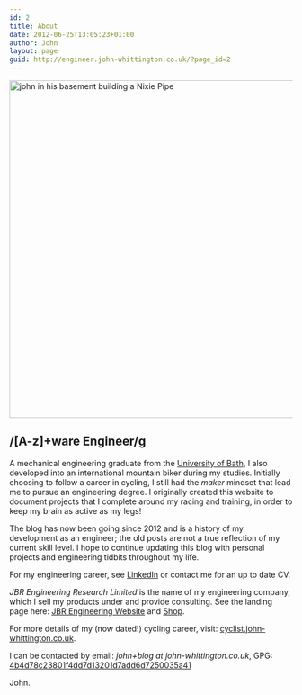 ```yaml
---
id: 2
title: About
date: 2012-06-25T13:05:23+01:00
author: John
layout: page
guid: http://engineer.john-whittington.co.uk/?page_id=2
---
```


<div class="box">
    <img src="/assets/img/uploads/2012/06/IMG_0144.jpg" alt="john in his basement building a Nixie Pipe" width="600"/>
</div>

## /[A-z]+ware Engineer/g

A mechanical engineering graduate from the [University of Bath](http://www.bath.ac.uk), I also developed into an international mountain biker during my studies. Initially choosing to follow a career in cycling, I still had the _maker_ mindset that lead me to pursue an engineering degree. I originally created this website to document projects that I complete around my racing and training, in order to keep my brain as active as my legs!

The blog has now been going since 2012 and is a history of my development as an engineer; the old posts are not a true reflection of my current skill level. I hope to continue updating this blog with personal projects and engineering tidbits throughout my life.

For my engineering career, see [LinkedIn](https://www.linkedin.com/in/jwilliamwhittington/) or contact me for an up to date CV.

_JBR Engineering Research Limited_ is the name of my engineering company, which I sell my products under and provide consulting. See the landing page here: [JBR Engineering Website](https://www.jbrengineering.co.uk) and [Shop](https://shop.jbrengineering.co.uk).

For more details of my (now dated!) cycling career, visit: [cyclist.john-whittington.co.uk](https://cyclist.john-whittington.co.uk).

I can be contacted by email: _john+blog at john-whittington.co.uk_, GPG: [4b4d78c23801f4dd7d13201d7add6d7250035a41](https://api.protonmail.ch/pks/lookup?op=get&search=john@john-whittington.co.uk)

John.
